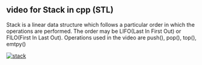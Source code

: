 ## video for Stack in cpp (STL) ##
Stack is a linear data structure which follows a particular order in which the operations are performed.
The order may be LIFO(Last In First Out) or FILO(First In Last Out).
Operations used in the video are push(), pop(), top(), emtpy()

[![stack](https://user-images.githubusercontent.com/76877421/137585435-b31b8c1e-998f-46eb-816c-7c956e6759b1.jpeg)](https://drive.google.com/file/d/1dXZDhUVRNuxfNvjhLN88j5VOxnkpgstf/view?usp=sharing)
